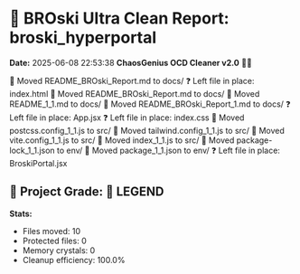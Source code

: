 # 🧹 BROski Ultra Clean Report: broski_hyperportal
**Date:** 2025-06-08 22:53:38
**ChaosGenius OCD Cleaner v2.0** 🧠💜

📁 Moved README_BROski_Report.md to docs/
❓ Left file in place: index.html
📁 Moved README_BROski_Report.md to docs/
📁 Moved README_1_1.md to docs/
📁 Moved README_BROski_Report_1.md to docs/
❓ Left file in place: App.jsx
❓ Left file in place: index.css
📁 Moved postcss.config_1_1.js to src/
📁 Moved tailwind.config_1_1.js to src/
📁 Moved vite.config_1_1.js to src/
📁 Moved index_1_1.js to src/
📁 Moved package-lock_1_1.json to env/
📁 Moved package_1_1.json to env/
❓ Left file in place: BroskiPortal.jsx

## 🧠 Project Grade: 💯 LEGEND
**Stats:**
- Files moved: 10
- Protected files: 0
- Memory crystals: 0
- Cleanup efficiency: 100.0%
